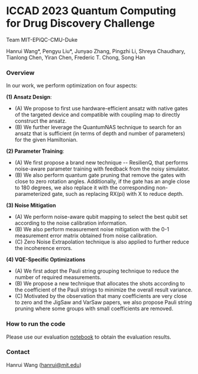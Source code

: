 # ICCAD 2023 Quantum Computing for Drug Discovery Challenge

Team MIT-EPiQC-CMU-Duke

Hanrui Wang*, Pengyu Liu*, Junyao Zhang, Pingzhi Li, Shreya Chaudhary, Tianlong Chen, Yiran Chen, Frederic T. Chong, Song Han

### Overview
In our work, we perform optimization on four aspects:

**(1) Ansatz Design**: 
  * (A) We propose to first use hardware-efficient ansatz with native gates of the targeted device and compatible with coupling map to directly construct the ansatz. 
  * (B) We further leverage the QuantumNAS technique to search for an ansatz that is sufficient (in terms of depth and number of parameters) for the given Hamiltonian. 
  
**(2) Parameter Training**: 
  * (A) We first propose a brand new technique -- ResilienQ, that performs noise-aware parameter training with feedback from the noisy simulator. 
  * (B) We also perform quantum gate pruning that remove the gates with close to zero rotation angles. Additionally, if the gate has an angle close to 180 degrees, we also replace it with the corresponding non-parameterized gate, such as replacing RX(pi) with X to reduce depth. 

**(3) Noise Mitigation** 
  * (A) We perform noise-aware qubit mapping to select the best qubit set according to the noise calibration information. 
  * (B) We also perform measurement noise mitigation with the 0-1 measurement error matrix obtained from noise calibration.
  * (C) Zero Noise Extrapolation technique is also applied to further reduce the incoherence errors.

**(4) VQE-Specific Optimizations** 
  * (A) We first adopt the Pauli string grouping technique to reduce the number of required measurements.
  * (B) We propose a new technique that allocates the shots according to the coefficient of the Pauli strings to minimize the overall result variance.
  * (C) Motivated by the observation that many coefficients are very close to zero and the JigSaw and VarSaw papers, we also propose Pauli string pruning where some groups with small coefficients are removed.

### How to run the code
Please use our evaluation [notebook](./noisy_eval.ipynb) to obtain the evaluation results.

### Contact
Hanrui Wang (hanrui@mit.edu)
